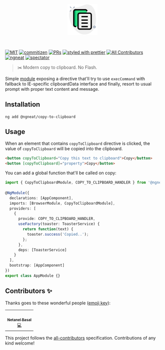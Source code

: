 <p align="center">
 <img width="20%" height="20%" src="./logo.svg">
</p>

<br />

[![MIT](https://img.shields.io/packagist/l/doctrine/orm.svg?style=flat-square)]()
[![commitizen](https://img.shields.io/badge/commitizen-friendly-brightgreen.svg?style=flat-square)]()
[![PRs](https://img.shields.io/badge/PRs-welcome-brightgreen.svg?style=flat-square)]()
[![styled with prettier](https://img.shields.io/badge/styled_with-prettier-ff69b4.svg?style=flat-square)](https://github.com/prettier/prettier)
[![All Contributors](https://img.shields.io/badge/all_contributors-1-orange.svg?style=flat-square)](#contributors-)
[![ngneat](https://img.shields.io/badge/@-ngneat-383636?style=flat-square&labelColor=8f68d4)](https://github.com/ngneat/)
[![spectator](https://img.shields.io/badge/tested%20with-spectator-2196F3.svg?style=flat-square)]()

> ✂️ Modern copy to clipboard. No Flash.

Simple [module](https://www.npmjs.com/package/copy-to-clipboard) exposing a directive that'll try to use `execCommand` with fallback to IE-specific clipboardData interface and finally, resort to usual prompt with proper text content and message.

## Installation

`ng add @ngneat/copy-to-clipboard`

## Usage

When an element that contains `copyToClipboard` directive is clicked, the value of `copyToClipboard` will be copied into the clipboard.

<!-- prettier-ignore -->
```html
<button copyToClipboard="Copy this text to clipboard">Copy</button>
<button [copyToClipboard]="property">Copy</button>
```

You can add a global function that'll be called on copy:

```ts
import { CopyToClipboardModule, COPY_TO_CLIPBOARD_HANDLER } from '@ngneat/copy-to-clipboard';

@NgModule({
  declarations: [AppComponent],
  imports: [BrowserModule, CopyToClipboardModule],
  providers: [
    {
      provide: COPY_TO_CLIPBOARD_HANDLER,
      useFactory(toaster: ToasterService) {
        return function(text) {
          toaster.success('Copied..');
        };
      },
      deps: [ToasterService]
    }
  ],
  bootstrap: [AppComponent]
})
export class AppModule {}
```

## Contributors ✨

Thanks goes to these wonderful people ([emoji key](https://allcontributors.org/docs/en/emoji-key)):

<!-- ALL-CONTRIBUTORS-LIST:START - Do not remove or modify this section -->
<!-- prettier-ignore-start -->
<!-- markdownlint-disable -->
<table>
  <tr>
    <td align="center"><a href="https://www.netbasal.com/"><img src="https://avatars1.githubusercontent.com/u/6745730?v=4" width="100px;" alt=""/><br /><sub><b>Netanel Basal</b></sub></a><br /><a href="https://github.com/@ngneat/copy-to-clipboard/commits?author=NetanelBasal" title="Code">💻</a></td>
  </tr>
</table>

<!-- markdownlint-enable -->
<!-- prettier-ignore-end -->

<!-- ALL-CONTRIBUTORS-LIST:END -->

This project follows the [all-contributors](https://github.com/all-contributors/all-contributors) specification. Contributions of any kind welcome!
